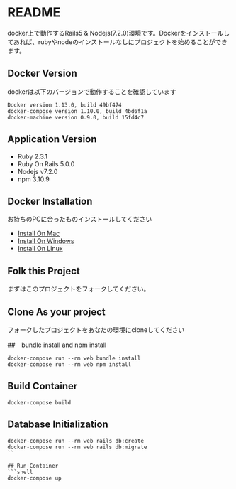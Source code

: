 # README

docker上で動作するRails5 & Nodejs(7.2.0)環境です。Dockerをインストールしてあれば、rubyやnodeのインストールなしにプロジェクトを始めることができます。

## Docker Version
dockerは以下のバージョンで動作することを確認しています
 ```
 Docker version 1.13.0, build 49bf474
 docker-compose version 1.10.0, build 4bd6f1a
 docker-machine version 0.9.0, build 15fd4c7
 ```
 
 ## Application Version
 * Ruby 2.3.1
 * Ruby On Rails 5.0.0
 * Nodejs v7.2.0
 * npm 3.10.9
 
 ## Docker Installation
 お持ちのPCに合ったものインストールしてください
 * [Install On Mac](https://docs.docker.com/docker-for-mac/ )
 * [Install On Windows](https://docs.docker.com/docker-for-windows/ )
 * [Install On Linux](https://docs.docker.com/engine/installation/linux/)
 
 ## Folk this Project
 まずはこのプロジェクトをフォークしてください。
 
 ## Clone As your project
 フォークしたプロジェクトをあなたの環境にcloneしてください
 
 ##　bundle install and npm install
 ```shell
 docker-compose run --rm web bundle install
 docker-compose run --rm web npm install
 ```
 
  ## Build Container
 ```shell
 docker-compose build
 ```
 
 ## Database Initialization
  ```shell
 docker-compose run --rm web rails db:create
 docker-compose run --rm web rails db:migrate
 `` 

 ## Run Container
 ```shell
 docker-compose up
 ```
 
